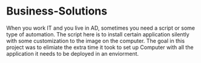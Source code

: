 # Business-Solutions
When you work IT and you live in AD, sometimes you need a script or some type of automation. The script here is to install certain application silently with some customization to the image on the computer. The goal in this project was to elimiate the extra time it took to set up Computer with all the application it needs to be deployed in an enviorment. 
